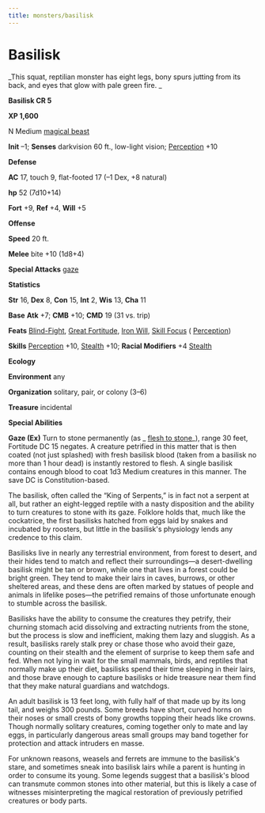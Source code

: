 ```yaml
---
title: monsters/basilisk
---
```

# Basilisk

_This squat, reptilian monster has eight legs, bony spurs jutting from its back, and eyes that glow with pale green fire. _

**Basilisk CR 5**

**XP 1,600**

N Medium [magical beast](creatureTypes#_magical-beast)

**Init** –1; **Senses** darkvision 60 ft., low-light vision; [Perception](../skills/perception#_perception) +10

**Defense**

**AC** 17, touch 9, flat-footed 17 (–1 Dex, +8 natural)

**hp** 52 (7d10+14)

**Fort** +9, **Ref** +4, **Will** +5

**Offense**

**Speed** 20 ft.

**Melee** bite +10 (1d8+4)

**Special Attacks** [gaze](universalMonsterRules#_gaze)

**Statistics**

**Str** 16, **Dex** 8, **Con** 15, **Int** 2, **Wis** 13, **Cha** 11

**Base**  **Atk** +7; **CMB** +10; **CMD** 19 (31 vs. trip)

**Feats** [Blind-Fight](../feats#_blind-fight), [Great Fortitude](../feats#_great-fortitude), [Iron Will](../feats#_iron-will), [Skill Focus](../feats#_skill-focus) ( [Perception](../skills/perception#_perception))

**Skills** [Perception](../skills/perception#_perception) +10, [Stealth](../skills/stealth#_stealth) +10; **Racial Modifiers** +4 [Stealth](../skills/stealth#_stealth)

**Ecology**

**Environment** any

**Organization** solitary, pair, or colony (3–6)

**Treasure** incidental

**Special Abilities**

**Gaze (Ex)** Turn to stone permanently (as _ [flesh to stone](../spells/fleshToStone#_flesh-to-stone)_), range 30 feet, Fortitude DC 15 negates. A creature petrified in this matter that is then coated (not just splashed) with fresh basilisk blood (taken from a basilisk no more than 1 hour dead) is instantly restored to flesh. A single basilisk contains enough blood to coat 1d3 Medium creatures in this manner. The save DC is Constitution-based.

The basilisk, often called the “King of Serpents,” is in fact not a serpent at all, but rather an eight-legged reptile with a nasty disposition and the ability to turn creatures to stone with its gaze. Folklore holds that, much like the cockatrice, the first basilisks hatched from eggs laid by snakes and incubated by roosters, but little in the basilisk's physiology lends any credence to this claim.

Basilisks live in nearly any terrestrial environment, from forest to desert, and their hides tend to match and reflect their surroundings—a desert-dwelling basilisk might be tan or brown, while one that lives in a forest could be bright green. They tend to make their lairs in caves, burrows, or other sheltered areas, and these dens are often marked by statues of people and animals in lifelike poses—the petrified remains of those unfortunate enough to stumble across the basilisk.

Basilisks have the ability to consume the creatures they petrify, their churning stomach acid dissolving and extracting nutrients from the stone, but the process is slow and inefficient, making them lazy and sluggish. As a result, basilisks rarely stalk prey or chase those who avoid their gaze, counting on their stealth and the element of surprise to keep them safe and fed. When not lying in wait for the small mammals, birds, and reptiles that normally make up their diet, basilisks spend their time sleeping in their lairs, and those brave enough to capture basilisks or hide treasure near them find that they make natural guardians and watchdogs.

An adult basilisk is 13 feet long, with fully half of that made up by its long tail, and weighs 300 pounds. Some breeds have short, curved horns on their noses or small crests of bony growths topping their heads like crowns. Though normally solitary creatures, coming together only to mate and lay eggs, in particularly dangerous areas small groups may band together for protection and attack intruders en masse.

For unknown reasons, weasels and ferrets are immune to the basilisk's stare, and sometimes sneak into basilisk lairs while a parent is hunting in order to consume its young. Some legends suggest that a basilisk's blood can transmute common stones into other material, but this is likely a case of witnesses misinterpreting the magical restoration of previously petrified creatures or body parts.

